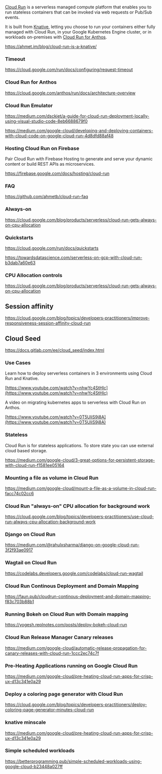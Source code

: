
[Cloud Run](http://cloud.run/) is a serverless managed compute platform that enables you to run stateless containers that can be invoked via web requests or Pub/Sub events. 

It is built from [Knative](Knative), letting you choose to run your containers either fully managed with Cloud Run, in your Google Kubernetes Engine cluster, or in workloads on-premises with [Cloud Run for Anthos](https://cloud.google.com/anthos/run).

https://ahmet.im/blog/cloud-run-is-a-knative/

### Timeout

https://cloud.google.com/run/docs/configuring/request-timeout

### Cloud Run for Anthos

https://cloud.google.com/anthos/run/docs/architecture-overview

### Cloud Run Emulator
https://medium.com/dsckiet/a-guide-for-cloud-run-deployment-locally-using-visual-studio-code-8eb6688679f0

https://medium.com/google-cloud/developing-and-deploying-containers-with-cloud-code-on-google-cloud-run-4d8dfd88af48

### Hosting Cloud Run on Firebase

Pair Cloud Run with Firebase Hosting to generate and serve your dynamic content or build REST APIs as microservices.

https://firebase.google.com/docs/hosting/cloud-run

### FAQ

https://github.com/ahmetb/cloud-run-faq

### Always-on

https://cloud.google.com/blog/products/serverless/cloud-run-gets-always-on-cpu-allocation

### Quickstarts

https://cloud.google.com/run/docs/quickstarts

https://towardsdatascience.com/serverless-on-gcp-with-cloud-run-b3dab7a60e63


### CPU Allocation controls

https://cloud.google.com/blog/products/serverless/cloud-run-gets-always-on-cpu-allocation

## Session affinity
https://cloud.google.com/blog/topics/developers-practitioners/improve-responsiveness-session-affinity-cloud-run

## Cloud Seed
https://docs.gitlab.com/ee/cloud_seed/index.html

### Use Cases



Learn how to deploy serverless containers in 3 environments using Cloud Run and Knative.

[https://www.youtube.com/watch?v=nhwYc4StHIc](https://www.youtube.com/watch?v=nhwYc4StHIc)

A video on migrating kubernetes apps to serverless with Cloud Run on Anthos.

[https://www.youtube.com/watch?v=0T5UliS9j8A](https://www.youtube.com/watch?v=0T5UliS9j8A)

### Stateless

Cloud Run is for stateless applications. To store state you can use external cloud based storage.

https://medium.com/google-cloud/3-great-options-for-persistent-storage-with-cloud-run-f1581ee05164

### Mounting a file as volume in Cloud Run

https://medium.com/google-cloud/mount-a-file-as-a-volume-in-cloud-run-facc74c02cc6


### Cloud Run "always-on" CPU allocation for background work
https://cloud.google.com/blog/topics/developers-practitioners/use-cloud-run-always-cpu-allocation-background-work



### Django on Cloud Run

https://medium.com/@rahulxsharma/django-on-google-cloud-run-3f2f93ae0917

### Wagtail on Cloud Run

https://codelabs.developers.google.com/codelabs/cloud-run-wagtail

### Cloud Run Continous Deployment and Domain Mapping

https://faun.pub/cloudrun-continous-deployment-and-domain-mapping-f83c703b88b1


### Running Bokeh on Cloud Run with Domain mapping

https://yogesh.replnotes.com/posts/deploy-bokeh-cloud-run


### Cloud Run Release Manager Canary releases

https://medium.com/google-cloud/automatic-release-propagation-for-canary-releases-with-cloud-run-1ccc2ec74c7f

### Pre-Heating Applications running on Google Cloud Run

https://medium.com/google-cloud/pre-heating-cloud-run-apps-for-crisp-ux-d13c341e0a29

### Deploy a coloring page generator with Cloud Run

https://cloud.google.com/blog/topics/developers-practitioners/deploy-coloring-page-generator-minutes-cloud-run

### knative minscale

https://medium.com/google-cloud/pre-heating-cloud-run-apps-for-crisp-ux-d13c341e0a29

### Simple scheduled workloads 
https://betterprogramming.pub/simple-scheduled-workloads-using-google-cloud-b23448a027ff
